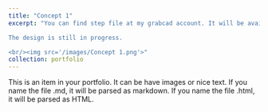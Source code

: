 ```yaml
---
title: "Concept 1"
excerpt: "You can find step file at my grabcad account. It will be available soon.

The design is still in progress.

<br/><img src='/images/Concept 1.png'>"
collection: portfolio
---
```


This is an item in your portfolio. It can be have images or nice text. If you name the file .md, it will be parsed as markdown. If you name the file .html, it will be parsed as HTML. 

